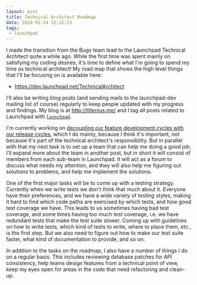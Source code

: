 ```yaml
---
layout: post
title: Technical Architect Roadmap
date: 2010-02-24 12:12:23
tags:
 - launchpad
---
```


I made the transition from the Bugs team lead to the Launchpad Technical Architect quite a
while ago. While the first time was spent mainly on satisfying my
coding desires, it's time to define what I'm going to spend my time as
technical architect! My road map that shows the high level things that
I'll be focusing on is available here:

  * <https://dev.launchpad.net/TechnicalArchitect>

I'll also be writing blog posts (and sending mails to the launchpad-dev
mailing list of course) regularly to keep people updated with my
progress and findings. My blog is at <http://tillenius.me/> and I tag all
posts related to Launchpad with [`launchpad`](http://tillenius.me/blog/tag/launchpad/).

I'm currently working on [decoupling our feature development cycles with
our release cycles](https://dev.launchpad.net/LEP/ReleaseFeaturesWhenTheyAreDone), which I do mainly, because I think it's important, not because it's part of the technical architect's responsibility.
But in parallel with that my next task is to set up a team that can help
me doing a good job. I'll expand more about the team in another post,
but in short it will consist of members from each sub-team in Launchpad.
It will act as a forum to discuss what needs my attention, and they will
also help me figuring out solutions to problems, and help me implement
the solutions.

One of the first major tasks will be to come up with a testing strategy.
Currently when we write tests we don't think that much about it.
Everyone have their preferences, and we have a wide variety of testing
styles, making it hard to find which code paths are exercised by which
tests, and how good test coverage we have. This leads to us sometimes having
bad test coverage, and some times having too much test
coverage, i.e. we have redundant tests that make the test suite slower.
Coming up with guidelines on how to write tests, which kind of tests to
write, where to place them, etc., is the first step. But we also need to
figure out how to make our test suite faster, what kind of documentation to 
provide, and so on.

In addition to the tasks on the roadmap, I also have a number of things I do on a regular basis. This includes reviewing database patches for API consistency, help teams design features from a technical point of view, keep my eyes open for areas in the code that need refactoring and clean-up.
